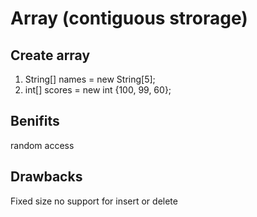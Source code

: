 # Array (contiguous strorage)
## Create array
1) String[] names = new String[5];
2) int[] scores = new int {100, 99, 60};
## Benifits
random access
## Drawbacks
Fixed size
no support for insert or delete
